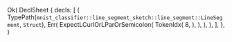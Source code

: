 Ok(
    DeclSheet {
        decls: [
            (
                TypePath(`mnist_classifier::line_segment_sketch::line_segment::LineSegment`, `Struct`),
                Err(
                    ExpectLCurlOrLParOrSemicolon(
                        TokenIdx(
                            8,
                        ),
                    ),
                ),
            ),
        ],
    },
)